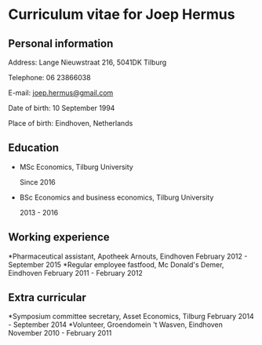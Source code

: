 Curriculum vitae for Joep Hermus
=================================

Personal information
---------------------
Address: Lange Nieuwstraat 216, 5041DK Tilburg

Telephone: 06 23866038

E-mail: joep.hermus@gmail.com

Date of birth: 10 September 1994

Place of birth: Eindhoven, Netherlands

Education
----------
* MSc Economics, Tilburg University 

     Since 2016
* BSc Economics and business economics, Tilburg University

    2013 - 2016

Working experience
------------------
*Pharmaceutical assistant, Apotheek Arnouts, Eindhoven
February 2012 - September 2015
*Regular employee fastfood, Mc Donald's Demer, Eindhoven
February 2011 - February 2012

Extra curricular
----------------
*Symposium committee secretary, Asset Economics, Tilburg
February 2014 - September 2014
*Volunteer, Groendomein 't Wasven, Eindhoven
November 2010 - February 2011
